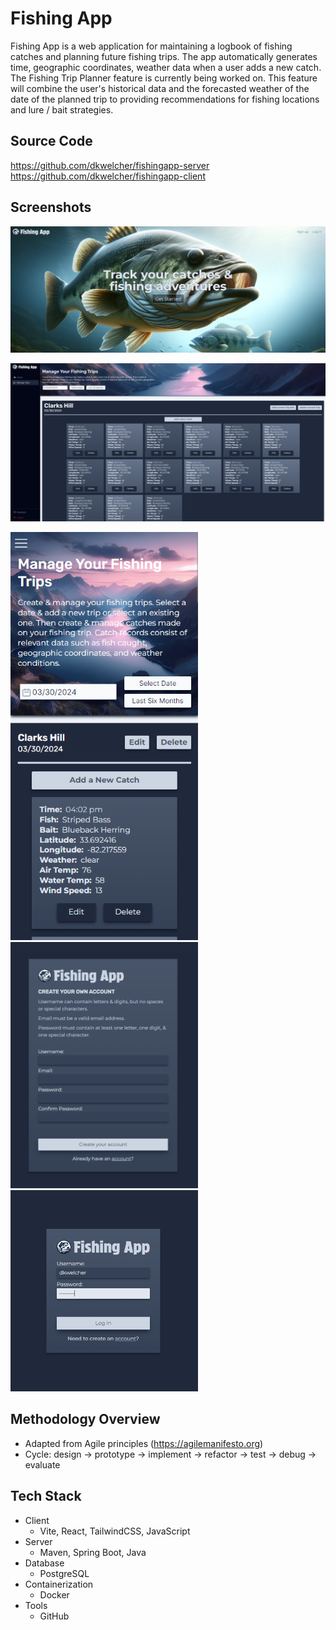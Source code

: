 # Fishing App

Fishing App is a web application for maintaining a logbook of fishing catches and planning future fishing trips. The app automatically generates time, geographic coordinates, weather data when a user adds a new catch. The Fishing Trip Planner feature is currently being worked on. This feature will combine the user's historical data and the forecasted weather of the date of the planned trip to providing recommendations for fishing locations and lure / bait strategies.

## Source Code

https://github.com/dkwelcher/fishingapp-server<br>
https://github.com/dkwelcher/fishingapp-client

## Screenshots

![Screenshot of the Fishing App landing page hero for desktop that shows largemouth bass swimming in a lake with text describing the primary purpose of the application](/screenshots/fa-landingpage-hero-desktop.PNG?raw=true "Fishing App landing page hero section")

![Screenshot of the Fishing App manage trips dashboard view on desktop that shows fishery information and catch data for the user as well as buttons and inputs that allows the user to manage that data](/screenshots/fa-managetrips-desktop.PNG?raw=true "Fishing App manage trips dashboard view on desktop")

<div float="left">
    <img src="screenshots/fa-managetrips-mobile.PNG" width="300"/>
    <img src="screenshots/fa-signup.PNG" width="300"/>
    <img src="screenshots/fa-login.PNG" width="300" />
</div>

## Methodology Overview

- Adapted from Agile principles (https://agilemanifesto.org)
- Cycle: design -> prototype -> implement -> refactor -> test -> debug -> evaluate

## Tech Stack

- Client
  - Vite, React, TailwindCSS, JavaScript
- Server
  - Maven, Spring Boot, Java
- Database
  - PostgreSQL
- Containerization
  - Docker
- Tools
  - GitHub
